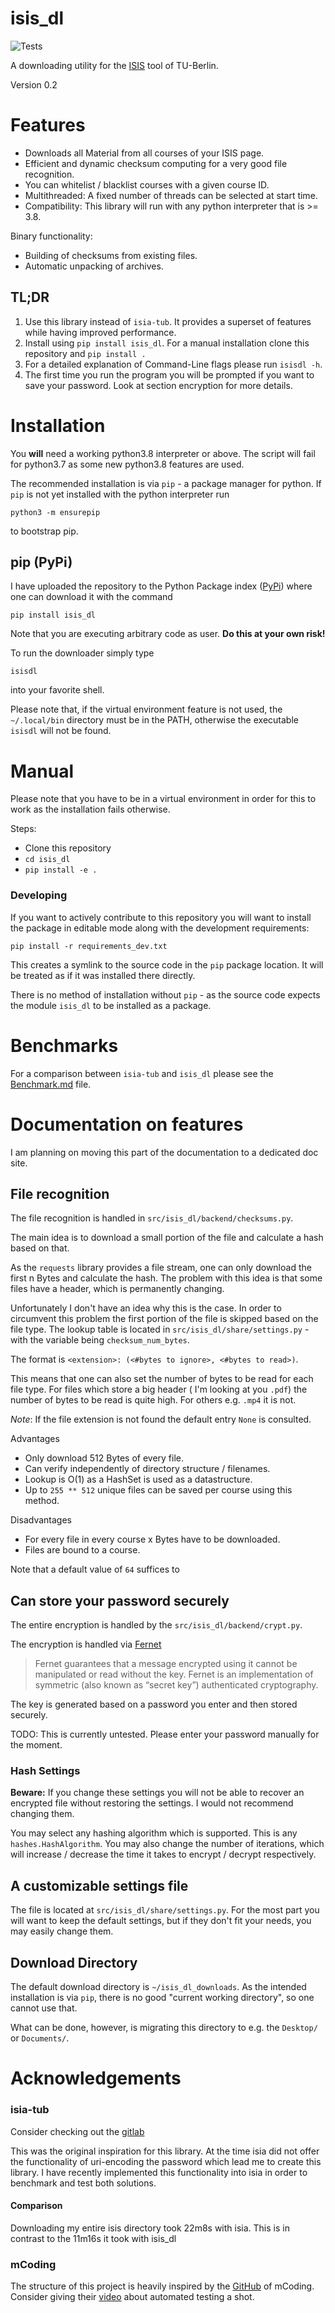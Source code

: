 # isis_dl

![Tests](https://github.com/Emily3403/isis_dl/actions/workflows/tests.yml/badge.svg)

A downloading utility for the [ISIS](https://isis.tu-berlin.de/) tool of TU-Berlin.

Version 0.2

# Features

- Downloads all Material from all courses of your ISIS page.
- Efficient and dynamic checksum computing for a very good file recognition.
- You can whitelist / blacklist courses with a given course ID.
- Multithreaded: A fixed number of threads can be selected at start time.
- Compatibility: This library will run with any python interpreter that is >= 3.8.

Binary functionality:

- Building of checksums from existing files.
- Automatic unpacking of archives.

## TL;DR

1. Use this library instead of `isia-tub`. It provides a superset of features while having improved performance.
2. Install using `pip install isis_dl`. For a manual installation clone this repository and `pip install .`
3. For a detailed explanation of Command-Line flags please run `isisdl -h`.
4. The first time you run the program you will be prompted if you want to save your password. Look at section encryption
   for more details.

[comment]: <> (TODO: Hyperref)

# Installation

You **will** need a working python3.8 interpreter or above. The script will fail for python3.7 as some new python3.8
features are used.

The recommended installation is via `pip` - a package manager for python. If `pip` is not yet installed with the python
interpreter run

```shell
python3 -m ensurepip
```

to bootstrap pip.

## pip (PyPi)

I have uploaded the repository to the Python Package index ([PyPi](https://pypi.org/)) where one can download it with
the command

```shell
pip install isis_dl
```

Note that you are executing arbitrary code as user. **Do this at your own risk!**

To run the downloader simply type

```shell
isisdl
```

into your favorite shell.

Please note that, if the virtual environment feature is not used, the `~/.local/bin` directory must be in the PATH,
otherwise the executable `isisdl` will not be found.

# Manual

Please note that you have to be in a virtual environment in order for this to work as the installation fails otherwise.

Steps:

- Clone this repository
- `cd isis_dl`
- `pip install -e .`

### Developing

If you want to actively contribute to this repository you will want to install the package in editable mode along with
the development requirements:

```shell
pip install -r requirements_dev.txt
```

This creates a symlink to the source code in the `pip` package location. It will be treated as if it was installed there
directly.

There is no method of installation without `pip` - as the source code expects the module `isis_dl` to be installed as a
package.

# Benchmarks

For a comparison between `isia-tub` and `isis_dl` please see the [Benchmark.md](./Benchmark.md) file.


# Documentation on features

I am planning on moving this part of the documentation to a dedicated doc site.

## File recognition

The file recognition is handled in `src/isis_dl/backend/checksums.py`.

The main idea is to download a small portion of the file and calculate a hash based on that.

As the `requests` library provides a file stream, one can only download the first n Bytes and calculate the hash. The
problem with this idea is that some files have a header, which is permanently changing.

Unfortunately I don't have an idea why this is the case. In order to circumvent this problem the first portion of the
file is skipped based on the file type. The lookup table is located in `src/isis_dl/share/settings.py` - with the
variable being `checksum_num_bytes`.

The format is `<extension>: (<#bytes to ignore>, <#bytes to read>)`.

This means that one can also set the number of bytes to be read for each file type. For files which store a big header (
I'm looking at you `.pdf`) the number of bytes to be read is quite high. For others e.g. `.mp4` it is not.

*Note*: If the file extension is not found the default entry `None` is consulted.

Advantages

- Only download 512 Bytes of every file.
- Can verify independently of directory structure / filenames.
- Lookup is O(1) as a HashSet is used as a datastructure.
- Up to `255 ** 512` unique files can be saved per course using this method.

Disadvantages

- For every file in every course x Bytes have to be downloaded.
- Files are bound to a course.

Note that a default value of `64` suffices to

## Can store your password securely

The entire encryption is handled by the `src/isis_dl/backend/crypt.py`.

The encryption is handled via [Fernet](https://cryptography.io/en/latest/fernet/)
> Fernet guarantees that a message encrypted using it cannot be manipulated or read without the key.
> Fernet is an implementation of symmetric (also known as “secret key”) authenticated cryptography.

The key is generated based on a password you enter and then stored securely.

TODO: This is currently untested. Please enter your password manually for the moment.

### Hash Settings

**Beware:** If you change these settings you will not be able to recover an encrypted file without restoring the
settings. I would not recommend changing them.

You may select any hashing algorithm which is supported. This is any `hashes.HashAlgorithm`. You may also change the
number of iterations, which will increase / decrease the time it takes to encrypt / decrypt respectively.

## A customizable settings file

The file is located at `src/isis_dl/share/settings.py`. For the most part you will want to keep the default settings,
but if they don't fit your needs, you may easily change them.

## Download Directory

The default download directory is `~/isis_dl_downloads`. As the intended installation is via `pip`, there is no good
"current working directory", so one cannot use that.

What can be done, however, is migrating this directory to e.g. the `Desktop/` or `Documents/`.

# Acknowledgements



### isia-tub

Consider checking out the [gitlab](https://git.tu-berlin.de/freddy1404/isia-tub)

This was the original inspiration for this library. At the time isia did not offer the functionality of uri-encoding the
password which lead me to create this library. I have recently implemented this functionality into isia in order to
benchmark and test both solutions.

#### Comparison

Downloading my entire isis directory took 22m8s with isia. This is in contrast to the 11m16s it took with isis_dl

### mCoding

The structure of this project is heavily inspired by the
[GitHub](https://github.com/mCodingLLC/SlapThatLikeButton-TestingStarterProject) of mCoding. Consider giving their
[video](https://www.youtube.com/watch?v=DhUpxWjOhME) about automated testing a shot.

